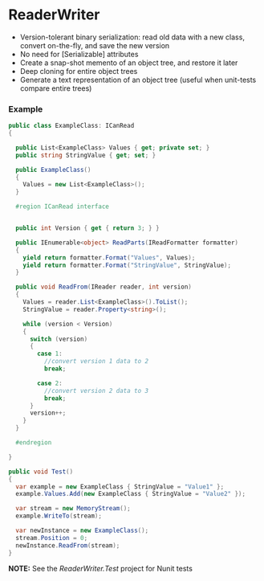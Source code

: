# ReaderWriter

* Version-tolerant binary serialization: read old data with a new class, convert on-the-fly, and save the new version
* No need for [Serializable] attributes
* Create a snap-shot memento of an object tree, and restore it later
* Deep cloning for entire object trees
* Generate a text representation of an object tree (useful when unit-tests compare entire trees)

### Example

```cs
public class ExampleClass: ICanRead
{

  public List<ExampleClass> Values { get; private set; }
  public string StringValue { get; set; }

  public ExampleClass()
  {
    Values = new List<ExampleClass>();
  }

  #region ICanRead interface


  public int Version { get { return 3; } }

  public IEnumerable<object> ReadParts(IReadFormatter formatter)
  {
    yield return formatter.Format("Values", Values);
    yield return formatter.Format("StringValue", StringValue);
  }

  public void ReadFrom(IReader reader, int version)
  {
    Values = reader.List<ExampleClass>().ToList();
    StringValue = reader.Property<string>();

    while (version < Version)
    {
      switch (version)
      {
        case 1:
          //convert version 1 data to 2
          break;

        case 2:
          //convert version 2 data to 3
          break;
      }
      version++;
    }
  }

  #endregion

}

public void Test()
{
  var example = new ExampleClass { StringValue = "Value1" };
  example.Values.Add(new ExampleClass { StringValue = "Value2" });

  var stream = new MemoryStream();
  example.WriteTo(stream);

  var newInstance = new ExampleClass();
  stream.Position = 0;
  newInstance.ReadFrom(stream);
}
```

**NOTE:** See the _ReaderWriter.Test_ project for Nunit tests
